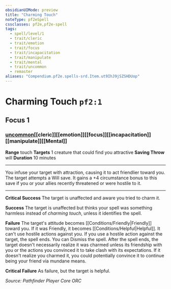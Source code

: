 ```yaml
---
obsidianUIMode: preview
title: "Charming Touch"
noteType: pf2eSpell
cssclasses: pf2e,pf2e-spell
tags:
  - spell/level/1
  - trait/cleric
  - trait/emotion
  - trait/focus
  - trait/incapacitation
  - trait/manipulate
  - trait/mental
  - trait/uncommon
  - remaster
aliases: "Compendium.pf2e.spells-srd.Item.ut9IhJ9jSZSHDUop" 
---
```

# Charming Touch  `pf2:1`  
## Focus 1
### [uncommon](uncommon "Uncommon Rarity Trait")[[cleric]][[emotion]][[focus]][[incapacitation]][[manipulate]][[Mental]]

**Range** touch
**Targets** 1 creature that could find you attractive
**Saving Throw**  will
**Duration** 10 minutes
* * * 
You infuse your target with attraction, causing it to act friendlier toward you. The target attempts a Will save. It gains a +4 circumstance bonus to this save if you or your allies recently threatened or were hostile to it.

* * *

**Critical Success** The target is unaffected and aware you tried to charm it.

**Success** The target is unaffected but thinks your spell was something harmless instead of _charming touch_, unless it identifies the spell.

**Failure** The target's attitude becomes [[Conditions/Friendly|Friendly]] toward you. If it was Friendly, it becomes [[Conditions/Helpful|Helpful]]. It can't use hostile actions against you. If you use a hostile action against the target, the spell ends. You can Dismiss the spell. After the spell ends, the target doesn't necessarily realize it was charmed unless its friendship with you or the actions you convinced it to take clash with its expectations. If it doesn't realize you charmed it, you could potentially convince it to continue being your friend via mundane means.

**Critical Failure** As failure, but the target is helpful.

*Source: Pathfinder Player Core*
*ORC*